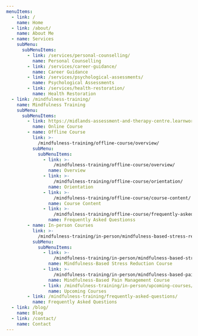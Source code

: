 ```yaml
---
menuItems:
  - link: /
    name: Home
  - link: /about/
    name: About Me
  - name: Services
    subMenu:
      subMenuItems:
        - link: /services/personal-counselling/
          name: Personal Counselling
        - link: /services/career-guidance/
          name: Career Guidance
        - link: /services/psychological-assessments/
          name: Psychological Assessments
        - link: /services/health-restoration/
          name: Health Restoration
  - link: /mindfulness-training/
    name: Mindfulness Training
    subMenu:
      subMenuItems:
        - link: https://midlands-assessment-and-therapy-centre.learnworlds.com/course?courseid=mindfulness-training
          name: Online Course
        - name: Offline Course
          link: >-
            /mindfulness-training/offline-course/overview/
          subMenu:
            subMenuItems:
              - link: >-
                  /mindfulness-training/offline-course/overview/
                name: Overview
              - link: >-
                  /mindfulness-training/offline-course/orientation/
                name: Orientation
              - link: >-
                  /mindfulness-training/offline-course/course-content/
                name: Course Content
              - link: >-
                  /mindfulness-training/offline-course/frequently-asked-questions/
                name: Frequently Asked Questionss
        - name: In-person Courses
          link: >-
            /mindfulness-training/in-person/mindfulness-based-stress-reduction-course/
          subMenu:
            subMenuItems:
              - link: >-
                  /mindfulness-training/in-person/mindfulness-based-stress-reduction-course/
                name: Mindfulness-Based Stress Reduction Course
              - link: >-
                  /mindfulness-training/in-person/mindfulness-based-pain-management-course/
                name: Mindfulness-Based Pain Management Course
              - link: /mindfulness-training/in-person/upcoming-courses/
                name: Upcoming Courses
        - link: /mindfulness-training/frequently-asked-questions/
          name: Frequently Asked Questions
  - link: /blog/
    name: Blog
  - link: /contact/
    name: Contact
---
```

